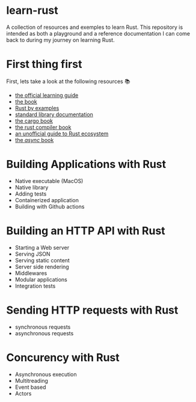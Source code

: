 # learn-rust
A collection of resources and exemples to learn Rust.
This repository is intended as both a playground and a reference documentation I can come back to during my journey on learning Rust.

# First thing first
First, lets take a look at the following resources :books:
- [the official learning guide](https://www.rust-lang.org/learn)
- [the book](https://doc.rust-lang.org/book/)
- [Rust by examples](https://doc.rust-lang.org/rust-by-example/)
- [standard library documentation](https://doc.rust-lang.org/std/index.html)
- [the cargo book](https://doc.rust-lang.org/cargo/index.html)
- [the rust compiler book](https://doc.rust-lang.org/rustc/what-is-rustc.html)
- [an unofficial guide to Rust ecosystem](https://blessed.rs/crates)
- [the *async* book](https://rust-lang.github.io/async-book/)

# Building Applications with Rust
- Native executable (MacOS)
- Native library
- Adding tests
- Containerized application
- Building with Github actions

# Building an HTTP API with Rust
- Starting a Web server
- Serving JSON
- Serving static content
- Server side rendering
- Middlewares
- Modular applications
- Integration tests

# Sending HTTP requests with Rust
- synchronous requests
- asynchronous requests

# Concurency with Rust
- Asynchronous execution
- Multitreading
- Event based
- Actors
